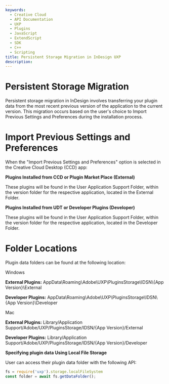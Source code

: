 ```yaml
---
keywords:
  - Creative Cloud
  - API Documentation
  - UXP
  - Plugins
  - JavaScript
  - ExtendScript
  - SDK
  - C++
  - Scripting
title: Persistent Storage Migration in InDesign UXP
description:
---
```


# Persistent Storage Migration

Persistent storage migration in InDesign involves transferring your plugin data from the most recent previous version of the application to the current version. This migration occurs based on the user's choice to Import Previous Settings and Preferences during the installation process.

# Import Previous Settings and Preferences
When the "Import Previous Settings and Preferences" option is selected in the Creative Cloud Desktop (CCD) app:

**Plugins Installed from CCD or Plugin Market Place (External)**

These plugins will be found in the User Application Support Folder, within the version folder for the respective application, located in the External Folder.


**Plugins Installed from UDT or Developer Plugins (Developer)**

These plugins will be found in the User Application Support Folder, within the version folder for the respective application, located in the Developer Folder.


# Folder Locations
Plugin data folders can be found at the following location:
<InlineAlert variant="info" slots="header, text1, text2"/>

Windows

**External Plugins:**
AppData\Roaming\Adobe\UXP\PluginsStorage\IDSN\\{App Version}\External

**Developer Plugins:**
AppData\Roaming\Adobe\UXP\PluginsStorage\IDSN\\{App Version}\Developer


<InlineAlert variant="info" slots="header, text1, text2"/>

Mac

**External Plugins:**
Library/Application Support/Adobe/UXP/PluginsStorage/IDSN/{App Version}/External

**Developer Plugins:**
Library/Application Support/Adobe/UXP/PluginsStorage/IDSN/{App Version}/Developer


**Specifying plugin data Using Local File Storage**

User can access their plugin data folder with the following API:
```js
fs = require('uxp').storage.localFileSystem
const folder = await fs.getDataFolder();
```